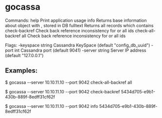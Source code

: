 # gocassa


 Commands:
         help                       Print application usage
         info <id>                  Returns base information about object with <ID>, stored in DB 
         fulltext <string>          Returns all records which contains <string>
         check-backref <id>         Check back reference inconsistency for <id> or all ids
         check-all-backref all      Check back reference inconsistency for <id> or all ids


 Flags:
  -keyspace string
        Cassandra KeySpace (default "config_db_uuid")
  -port int
        Cassandra port (default 9041)
  -server string
        Server IP address (default "127.0.0.1")

Examples:
---------

$ gocassa --server 10.10.11.10 --port 9042 check-all-backref all

$ gocassa --server 10.10.11.10 --port 9042 check-backref 5434d705-e9b1-430b-889f-8edff31cf62f

$ gocassa --server 10.10.11.10 --port 9042 info 5434d705-e9b1-430b-889f-8edff31cf62f
